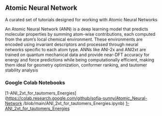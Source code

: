 ## **Atomic Neural Network**
A curated set of  tutorials designed for working with Atomic Neural Networks

An Atomic Neural Network (ANN) is a deep learning model that predicts molecular properties by summing atom-wise contributions, each computed from the atom’s local chemical environment. These environments are encoded using invariant descriptors and processed through neural networks specific to each atom type. ANNs like ANI-2x and ANI2xt are trained on quantum mechanical data and provide near-DFT accuracy for energy and force predictions while being computationally efficient, making them ideal for geometry optimization, conformer ranking, and tautomer stability analysis

### **Google Colab Notebooks**

[1-ANI_2xt_for_tautomers_Energies](https://colab.research.google.com/github/sofia-sunny/Atomic_Neural-Network
/blob/main/ANI_2xt_for_tautomers_Energies.ipynb)
[1-ANI_2xt_for_tautomers_Energies](https://colab.research.google.com/github/sofia-sunny/Atomic_Neural-Network/blob/main/ANI_2xt_for_tautomers_Energies.ipynb)
